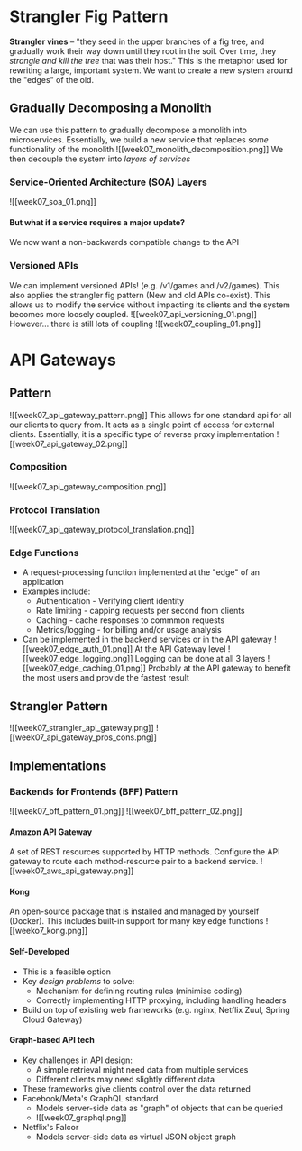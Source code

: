 # Strangler Fig Pattern
**Strangler vines** – "they seed in the upper branches of a fig tree, and gradually work their way down until they root in the soil. Over time, they _strangle and kill the tree_ that was their host."
This is the metaphor used for rewriting a large, important system.
We want to create a new system around the "edges" of the old.
## Gradually Decomposing a Monolith
We can use this pattern to gradually decompose a monolith into microservices.
Essentially, we build a new service that replaces _some_ functionality of the monolith
![[week07_monolith_decomposition.png]]
We then decouple the system into _layers of services_
### Service-Oriented Architecture (SOA) Layers
![[week07_soa_01.png]]
#### But what if a service requires a major update?
We now want a non-backwards compatible change to the API
### Versioned APIs
We can implement versioned APIs! (e.g. /v1/games and /v2/games).
This also applies the strangler fig pattern (New and old APIs co-exist).
This allows us to modify the service without impacting its clients and the system becomes more loosely coupled.
![[week07_api_versioning_01.png]]
However... there is still lots of coupling
![[week07_coupling_01.png]]
# API Gateways
## Pattern
![[week07_api_gateway_pattern.png]]
This allows for one standard api for all our clients to query from. It acts as a single point of access for external clients.
Essentially, it is a specific type of reverse proxy implementation
![[week07_api_gateway_02.png]]
### Composition
![[week07_api_gateway_composition.png]]
### Protocol Translation
![[week07_api_gateway_protocol_translation.png]]
### Edge Functions
- A request-processing function implemented at the "edge" of an application
- Examples include:
	- Authentication - Verifying client identity
	- Rate limiting - capping requests per second from clients
	- Caching - cache responses to commmon requests
	- Metrics/logging - for billing and/or usage analysis
- Can be implemented in the backend services or in the API gateway
![[week07_edge_auth_01.png]]
At the API Gateway level
![[week07_edge_logging.png]]
Logging can be done at all 3 layers
![[week07_edge_caching_01.png]]
Probably at the API gateway to benefit the most users and provide the fastest result
## Strangler Pattern
![[week07_strangler_api_gateway.png]]
![[week07_api_gateway_pros_cons.png]]
## Implementations
### Backends for Frontends (BFF) Pattern
![[week07_bff_pattern_01.png]]
![[week07_bff_pattern_02.png]]
#### Amazon API Gateway
A set of REST resources supported by HTTP methods.
Configure the API gateway to  route each method-resource pair to a backend service.
![[week07_aws_api_gateway.png]]
#### Kong
An open-source package that is installed and managed by yourself (Docker).
This includes built-in support for many key edge functions
![[weeko7_kong.png]]
#### Self-Developed
- This is a feasible option
- Key _design problems_ to solve:
	- Mechanism for defining routing rules (minimise coding)
	- Correctly implementing HTTP proxying, including handling headers
- Build on top of existing web frameworks (e.g. nginx, Netflix Zuul, Spring Cloud Gateway)
#### Graph-based API tech
- Key challenges in API design:
	- A simple retrieval might need data from multiple services
	- Different clients may need slightly different data
- These frameworks give clients control over the data returned
- Facebook/Meta's GraphQL standard
	- Models server-side data as "graph" of objects that can be queried
	- ![[week07_graphql.png]]
- Netflix's Falcor
	- Models server-side data as virtual JSON object graph
